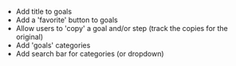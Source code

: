 - Add title to goals
- Add a 'favorite' button to goals
- Allow users to 'copy' a goal and/or step (track the copies for the original)
- Add 'goals' categories
- Add search bar for categories (or dropdown)
